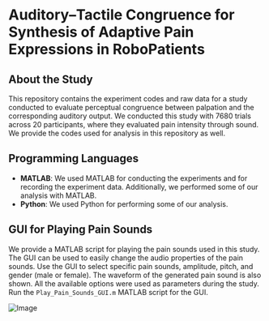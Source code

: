 # Auditory–Tactile Congruence for Synthesis of Adaptive Pain Expressions in RoboPatients

## About the Study

This repository contains the experiment codes and raw data for a study conducted to evaluate perceptual congruence between palpation and the corresponding auditory output. We conducted this study with 7680 trials across 20 participants, where they evaluated pain intensity through sound. We provide the codes used for analysis in this repository as well.

## Programming Languages 

- **MATLAB**: We used MATLAB for conducting the experiments and for recording the experiment data. Additionally, we performed some of our analysis with MATLAB.
- **Python**: We used Python for performing some of our analysis.

## GUI for Playing Pain Sounds 
We provide a MATLAB script for playing the pain sounds used in this study. The GUI can be used to easily change the audio properties of the pain sounds. Use the GUI to select specific pain sounds, amplitude, pitch, and gender (male or female). The waveform of the generated pain sound is also shown. All the available options were used as parameters during the study. Run the ```Play_Pain_Sounds_GUI.m``` MATLAB script for the GUI.   

![Image](https://github.com/user-attachments/assets/e52e4c75-8b60-40e9-b3d7-4952aeb0d9d6)

